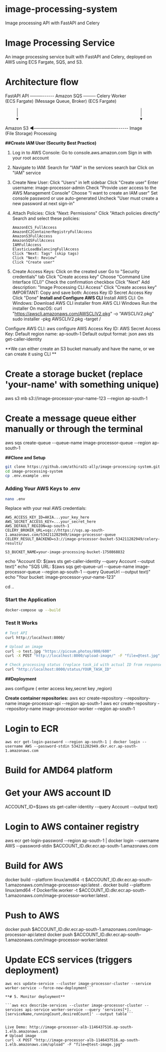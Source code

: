 # image-processing-system
Image processing API with FastAPI and Celery

# Image Processing Service
An image processing service built with FastAPI and Celery, deployed on AWS using ECS Fargate, SQS, and S3.

# Architecture flow
       
   FastAPI API   ────------   Amazon SQS               ────  Celery Worker  
   (ECS Fargate)             (Message Queue, Broker)         (ECS Fargate)  
       
         │                                                       │
         │                                                       │
         ▼                                                       ▼
                           
   Amazon S3     ◄───────────────────────────------     Image         
   (File Storage)                                      Processing    
                           
**##Create IAM User (Security Best Practice)**

1. Log in to AWS Console:
       Go to console.aws.amazon.com
       Sign in with your root account
2. Navigate to IAM:
       Search for "IAM" in the services search bar
       Click on "IAM" service
3. Create New User:
       Click "Users" in left sidebar
       Click "Create user"
       Enter username: image-processor-admin
       Check "Provide user access to the AWS Management Console"
       Choose "I want to create an IAM user"
       Set console password or use auto-generated
       Uncheck "User must create a new password at next sign-in"
4. Attach Policies:
       Click "Next: Permissions"
       Click "Attach policies directly"
       Search and select these policies:

       AmazonECS_FullAccess
       AmazonEC2ContainerRegistryFullAccess
       AmazonS3FullAccess
       AmazonSQSFullAccess
       IAMFullAccess
       ElasticLoadBalancingFullAccess
       Click "Next: Tags" (skip tags)
       Click "Next: Review"
       Click "Create user"
5. Create Access Keys:
       Click on the created user
       Go to "Security credentials" tab
       Click "Create access key"
       Choose "Command Line Interface (CLI)"
       Check the confirmation checkbox
       Click "Next"
       Add description: "Image Processing CLI Access"
       Click "Create access key"
       IMPORTANT: Copy and save both:
                     Access Key ID
                     Secret Access Key
       Click "Done"
**Install and Configure AWS CLI**
Install AWS CLI:
       On Windows:
       Download AWS CLI installer from AWS CLI Windows
       Run the installer
On macOS:
curl "https://awscli.amazonaws.com/AWSCLIV2.pkg" -o "AWSCLIV2.pkg"
sudo installer -pkg AWSCLIV2.pkg -target /

Configure AWS CLI:  aws configure
              AWS Access Key ID: 
              AWS Secret Access Key:
              Default region name: ap-south-1 
              Default output format: json
aws sts get-caller-identity

**We can either create an S3 bucket manually and have the name, or we can create it  using CLI **

# Create a storage bucket (replace 'your-name' with something unique)
aws s3 mb s3://image-processor-your-name-123 --region ap-south-1

# Create a message queue either manually or through the terminal
aws sqs create-queue --queue-name image-processor-queue --region ap-south-1


**##Clone and Setup**
```bash
git clone https://github.com/athira31-ally/image-processing-system.git
cd image-processing-system
cp .env.example .env
```
### Adding Your AWS Keys to .env
```bash
nano .env
```
Replace with your real AWS credentials:
```
AWS_ACCESS_KEY_ID=AKIA...your_key_here
AWS_SECRET_ACCESS_KEY=...your_secret_here
AWS_DEFAULT_REGION=ap-south-1
CELERY_BROKER_URL=sqs://https://sqs.ap-south-1.amazonaws.com/534211282949/image-processor-queue
CELERY_RESULT_BACKEND=s3://image-processor-bucket-534211282949/celery-results/

S3_BUCKET_NAME=your-image-processing-bucket-1750868832
```
echo "Account ID: $(aws sts get-caller-identity --query Account --output text)"
echo "SQS URL: $(aws sqs get-queue-url --queue-name image-processor-queue --region ap-south-1 --query QueueUrl --output text)"
echo "Your bucket: image-processor-your-name-123"

cd ..
### Start the Application
```bash
docker-compose up --build
```
### Test It Works
```bash
# Test API
curl http://localhost:8000/

# Upload an image
curl -o test.jpg "https://picsum.photos/800/600"
curl -X POST "http://localhost:8000/upload-image/" -F "file=@test.jpg"

# Check processing status (replace task_id with actual ID from response to know the status)
curl "http://localhost:8000/status/YOUR_TASK_ID"
```
**##Deployment**

aws configure ( enter access key,secret key ,region)

**Create container repositories:**
aws ecr create-repository --repository-name image-processor-api --region ap-south-1
aws ecr create-repository --repository-name image-processor-worker --region ap-south-1
#  Login to ECR
 ```aws ecr get-login-password --region ap-south-1 | docker login --username AWS --password-stdin 534211282949.dkr.ecr.ap-south-1.amazonaws.com```

#  Build for AMD64 platform 
# Get your AWS account ID

ACCOUNT_ID=$(aws sts get-caller-identity --query Account --output text)

# Login to AWS container registry
aws ecr get-login-password --region ap-south-1 | docker login --username AWS --password-stdin $ACCOUNT_ID.dkr.ecr.ap-south-1.amazonaws.com

# Build for AWS
docker build --platform linux/amd64 -t $ACCOUNT_ID.dkr.ecr.ap-south-1.amazonaws.com/image-processor-api:latest .
docker build --platform linux/amd64 -f Dockerfile.worker -t $ACCOUNT_ID.dkr.ecr.ap-south-1.amazonaws.com/image-processor-worker:latest .

# Push to AWS
docker push $ACCOUNT_ID.dkr.ecr.ap-south-1.amazonaws.com/image-processor-api:latest
docker push $ACCOUNT_ID.dkr.ecr.ap-south-1.amazonaws.com/image-processor-worker:latest

# Update ECS services (triggers deployment)
```aws ecs update-service --cluster image-processor-cluster --service api-service --force-new-deployment
aws ecs update-service --cluster image-processor-cluster --service worker-service --force-new-deployment```

**# 5. Monitor deployment**

```aws ecs describe-services --cluster image-processor-cluster --services api-service worker-service --query 'services[*].[serviceName,runningCount,desiredCount]' --output table```


Live Demo: http://image-processor-alb-1146437516.ap-south-1.elb.amazonaws.com
# Upload image
curl -X POST "http://image-processor-alb-1146437516.ap-south-1.elb.amazonaws.com/upload" -F "file=@test-image.jpg"

